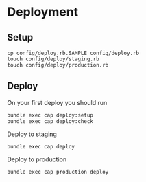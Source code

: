 Deployment
=========

Setup
--------

    cp config/deploy.rb.SAMPLE config/deploy.rb
    touch config/deploy/staging.rb
    touch config/deploy/production.rb


Deploy
--------

On your first deploy you should run

    bundle exec cap deploy:setup
    bundle exec cap deploy:check

Deploy to staging

    bundle exec cap deploy

Deploy to production

    bundle exec cap production deploy
